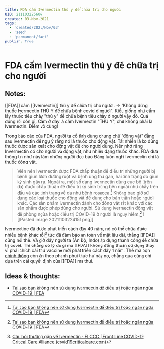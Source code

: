 ```yaml
---
title: FDA cấm Ivermectin thú y để chữa trị cho người
UID: 211103225606
created: 03-Nov-2021
tags:
  - 'created/2021/Nov/03'
  - 'seed'
  - 'permanent/fact'
publish: True
---
```

# FDA cấm Ivermectin thú y để chữa trị cho người

## Notes:
[[FDA]] cấm [[Ivermectin]] thú y để chữa trị cho người.
-> "Không dùng thuốc Ivermectin THÚ Y để chữa bệnh covid ở người". Kiểu giống như cấm lấy thuốc tiêu chảy "thú y" để chữa bệnh tiêu chảy ở người vậy đó. Quá đúng rồi còn gì. Cấm ở đây là cấm Ivermectin "THÚ Y", chứ không phải là Ivermectin. Điếm vô cùng!

Trong báo cáo của FDA, người ta cố tình dùng chung chữ "động vật" đằng sau Ivermectin để ngụ ý rằng nó là thuốc cho động vật. Tất nhiên là ko dùng thuốc được sản xuất cho động vật để cho người dùng. Nên nhớ rằng, Invermectin có cho người và động vật, như nhiều dạng thuốc khác. FDA đưa thông tin như này làm những người đọc báo Đảng luôn nghĩ Ivermectin chỉ là thuốc động vật.

> Viên nén Ivermectin được FDA chấp thuận để điều trị những người bị bệnh giun lươn đường ruột và bệnh ung thư gan, hai tình trạng do giun ký sinh gây ra. Ngoài ra, một số dạng ivermectin dùng cục bộ (trên da) được chấp thuận để điều trị ký sinh trùng bên ngoài như chấy trên đầu và các tình trạng về da như bệnh rosacea.[^fda]
> Không bao giờ sử dụng các loại thuốc cho động vật để dùng cho bản thân hoặc người khác. Các sản phẩm ivermectin dành cho động vật rất khác với các sản phẩm được phép dùng cho người. Sử dụng ivermectin động vật để phòng ngừa hoặc điều trị COVID-19 ở người là nguy hiểm.[^fda]
![[Pasted image 20211103224151.png]]

Ivermectine đã được phát triển cách đây 40 năm, nó có thể chữa được nhiều bệnh khác rồi[^4] tức đã đảm bảo an toàn về mặt lâu dài, thằng [[FDA]] cũng nói thế. Và giờ đây người ta (Ấn Độ, Indo) áp dụng thành công để chữa trị covid. Thì chẳng có lý do gì mà  [[FDA]] không đồng thuận sử dụng thay vì phải chích cái thứ vaccine mới phát triển cách đây 1 năm. Thế mà bọn [chính thống](https://plo.vn/quoc-te/thuc-hu-chuyen-dung-thuoc-tay-giun-ivermectin-tri-covid19-1013052.html) còn ăn theo phanh phui thực hư này nọ, chẳng qua cũng chỉ dựa trên cái quyết định của [[FDA]] mà thui. 

## Ideas & thoughts:

- [Tại sao bạn không nên sử dụng Ivermectin để điều trị hoặc ngăn ngừa COVID-19 | FDA](https://www.fda.gov/consumers/consumer-updates/tai-sao-ban-khong-nen-su-dung-ivermectin-de-dieu-tri-hoac-ngan-ngua-covid-19#:~:text=Vi%C3%AAn%20n%C3%A9n%20Ivermectin%20%C4%91%C6%B0%E1%BB%A3c%20FDA,v%E1%BB%81%20da%20nh%C6%B0%20b%E1%BB%87nh%20rosacea.)


[^fda]:[Tại sao bạn không nên sử dụng Ivermectin để điều trị hoặc ngăn ngừa COVID-19 | FDA](https://www.fda.gov/consumers/consumer-updates/tai-sao-ban-khong-nen-su-dung-ivermectin-de-dieu-tri-hoac-ngan-ngua-covid-19#:~:text=Vi%C3%AAn%20n%C3%A9n%20Ivermectin%20%C4%91%C6%B0%E1%BB%A3c%20FDA,v%E1%BB%81%20da%20nh%C6%B0%20b%E1%BB%87nh%20rosacea.)
[^4]:[Câu hỏi thường gặp về Ivermectin - FLCCC | Front Line COVID-19 Critical Care Alliance (covid19criticalcare.com)](https://covid19criticalcare.com/vi/ivermectin-trong-covid-19/c%C3%A2u-h%E1%BB%8Fi-th%C6%B0%E1%BB%9Dng-g%E1%BA%B7p-tr%C3%AAn-ivermectin/)

